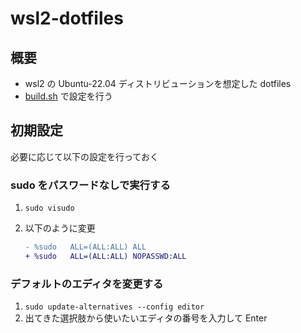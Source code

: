 # wsl2-dotfiles

## 概要

* wsl2 の Ubuntu-22.04 ディストリビューションを想定した dotfiles
* [build.sh](./build.sh) で設定を行う

## 初期設定

必要に応じて以下の設定を行っておく

### sudo をパスワードなしで実行する

1. `sudo visudo`
1. 以下のように変更

   ```diff
   - %sudo   ALL=(ALL:ALL) ALL
   + %sudo   ALL=(ALL:ALL) NOPASSWD:ALL
   ```

### デフォルトのエディタを変更する

1. `sudo update-alternatives --config editor`
1. 出てきた選択肢から使いたいエディタの番号を入力して Enter
